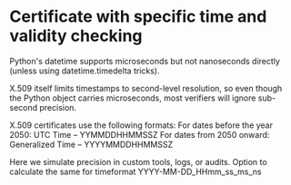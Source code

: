 # Certificate with specific time and validity checking

Python's datetime supports microseconds but not nanoseconds directly (unless using datetime.timedelta tricks).

X.509 itself limits timestamps to second-level resolution, so even though the Python object carries microseconds, most verifiers will ignore sub-second precision.

X.509 certificates use the following formats:
For dates before the year 2050: UTC Time – YYMMDDHHMMSSZ
For dates from 2050 onward: Generalized Time – YYYYMMDDHHMMSSZ

Here we simulate precision in custom tools, logs, or audits. 
Option to calculate the same for timeformat YYYY-MM-DD_HHmm_ss_ms_ns

